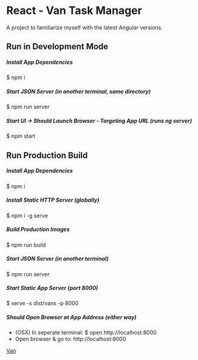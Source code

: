 
# React - Van Task Manager
A project to familiarize myself with the latest Angular versions.   

## Run in Development Mode
##### Install App Dependencies
$ npm i
##### Start JSON Server (in another terminal, same directory)
$ npm run server
##### Start UI -> Should Launch Browser - Targeting App URL (runs ng server)
$ npm start  

## Run Production Build
##### Install App Dependencies
$ npm i
##### Install Static HTTP Server (globally) 
$ npm i -g serve
##### Build Production Images
$ npm run build
##### Start JSON Server (in another terminal)
$ npm run server
##### Start Static App Server (port 8000)
$ serve -s dist/vans -p 8000  
##### Should Open Browser at App Address (either way) 
- (OSX) In seperate terminal: $ open http://localhost:8000 
- Open browser & go to: http://localhost:8000

[Van](xybersolve.github.com/vans/images/Flowing-Van.jpg)

